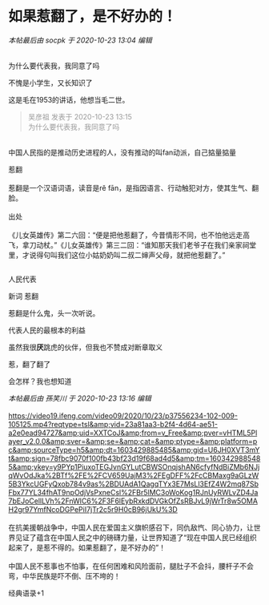 # 如果惹翻了，是不好办的！


<i class="pstatus"> 本帖最后由 socpk 于 2020-10-23 13:04 编辑 </i><br />
<br />
<img id="aimg_Vv6nZ" onclick="zoom(this, this.src, 0, 0, 0)" class="zoom" src="https://img.maocdn.cn/img/2020/10/23/GBD9FIF26P46XEIUB3.jpg" onmouseover="img_onmouseoverfunc(this)" onload="thumbImg(this)" border="0" alt="" /><img id="aimg_Jq2Sq" onclick="zoom(this, this.src, 0, 0, 0)" class="zoom" src="https://cdn.jsdelivr.net/gh/hishis/forum-master/public/images/patch.gif" onmouseover="img_onmouseoverfunc(this)" onload="thumbImg(this)" border="0" alt="" />

为什么要代表我，我同意了吗

不愧是小学生，又长知识了<img src="static/image/smiley/default/lol.gif" smilieid="12" border="0" alt="" />

这是毛在1953的讲话，他想当毛二世。

<div class="quote"><blockquote><font color="#999999">吴彦祖 发表于 2020-10-23 13:15</font><br />
<font color="#999999">为什么要代表我，我同意了吗</font></blockquote></div><br />
中国人民指的是推动历史进程的人，没有推动的叫fan动派，自己掂量掂量

惹翻 <br />
<br />
惹翻是一个汉语词语，读音是rě fān，是指因语言、行动触犯对方，使其生气、翻脸。<br />
<br />
出处<br />
<br />
《儿女英雄传》第二六回：“便是把他惹翻了，今昔情形不同，也不怕他远走高飞，拿刀动杖。”《儿女英雄传》第三二回：“谁知那天我们老爷子在我们亲家祠堂里，才说得句叫我们这位小姑奶奶叫二叔二婶声父母，就把他惹翻了。”<img id="aimg_MIqIi" onclick="zoom(this, this.src, 0, 0, 0)" class="zoom" src="https://cdn.jsdelivr.net/gh/hishis/forum-master/public/images/patch.gif" onmouseover="img_onmouseoverfunc(this)" onload="thumbImg(this)" border="0" alt="" />

<img id="aimg_PYbv9" onclick="zoom(this, this.src, 0, 0, 0)" class="zoom" src="https://pic.iocrak.com/2020/10/23/8ece29d0bcd9b.png" onmouseover="img_onmouseoverfunc(this)" onload="thumbImg(this)" border="0" alt="" />

人民代表

新词 惹翻

惹翻是什么鬼，头一次听说。

代表人民的最根本的利益

虽然我很**厌**跳虎的伙伴，但我也不赞成对断章取义<img id="aimg_Kx2qq" onclick="zoom(this, this.src, 0, 0, 0)" class="zoom" src="https://cdn.jsdelivr.net/gh/hishis/forum-master/public/images/patch.gif" onmouseover="img_onmouseoverfunc(this)" onload="thumbImg(this)" border="0" alt="" />

惹，翻了翻了

会怎样？我也想知道

<i class="pstatus"> 本帖最后由 孫笑川 于 2020-10-23 13:16 编辑 </i><br />
<br />
https://video19.ifeng.com/video09/2020/10/23/p37556234-102-009-105125.mp4?reqtype=tsl&amp;vid=23a81aa3-b2f4-4d64-ae51-a2e0ead94727&amp;uid=XXTCoJ&amp;from=v_Free&amp;pver=vHTML5Player_v2.0.0&amp;sver=&amp;se=&amp;cat=&amp;ptype=&amp;platform=pc&amp;sourceType=h5&amp;dt=1603429885485&amp;gid=U6JH0XVT3mYt&amp;sign=78fbc9070f100fb43bf23d19f68ad4d5&amp;tm=1603429885485&amp;vkey=y9PYp1PiuxoTEGJvnGYLutCBWSOnqjshAN6cfyfNdBiZMb6NJjqWvOdJka%2BTf%2FE%2FCV659UajM3%2FEgDFF%2FcCBMaxg9aGLzW5B3YkcUGFyQxob784v9as%2BDUAdA1QagqTYx3E7MsLl3EfZ4W2mq87SbFbx77YL34fhAT9npOdjVsPxneCsl%2FBr5lMC3oWoKog1RJnUyRWLvZD4Ja7bEJoCellLVh%2FnWlC6%2F3F6lEybRxkdDVGkOfZsRBJvL9jWrTr8w5OMAH2gr97YmfNcoDGPePiI7jTr2c5r9H0cB96jUkU%3D<br />
<br />
在抗美援朝战争中，中国人民在爱国主义旗帜感召下，同仇敌忾、同心协力，让世界见证了蕴含在中国人民之中的磅礴力量，让世界知道了“现在中国人民已经组织起来了，是惹不得的。如果惹翻了，是不好办的”！<br />
<br />
中国人民不惹事也不怕事，在任何困难和风险面前，腿肚子不会抖，腰杆子不会弯，中华民族是吓不倒、压不垮的！

经典语录+1<img src="static/image/smiley/default/lol.gif" smilieid="12" border="0" alt="" />
